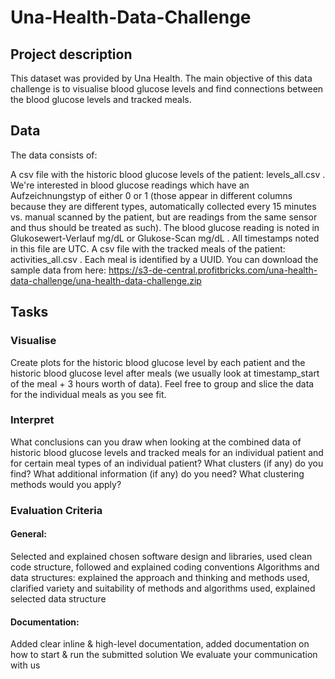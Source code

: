 # Una-Health-Data-Challenge

## Project description

This dataset was provided by Una Health.
The main objective of this data challenge is to visualise blood glucose levels and find connections between the blood glucose levels and tracked meals.


## Data
The data consists of:

A csv file with the historic blood glucose levels of the patient: levels_all.csv . We're interested in blood glucose readings which have an Aufzeichnungstyp of either 0 or 1 (those appear in different columns because they are different types, automatically collected every 15 minutes vs. manual scanned by the patient, but are readings from the same sensor and thus should be treated as such). The blood glucose reading is noted in Glukosewert-Verlauf mg/dL or Glukose-Scan mg/dL . All timestamps noted in this file are UTC.
A csv file with the tracked meals of the patient: activities_all.csv . Each meal is identified by a UUID.
You can download the sample data from here: https://s3-de-central.profitbricks.com/una-health-data-challenge/una-health-data-challenge.zip

## Tasks
### Visualise
Create plots for the historic blood glucose level by each patient and the historic blood glucose level after meals (we usually look at timestamp_start of the meal + 3 hours worth of data). Feel free to group and slice the data for the individual meals as you see fit.

### Interpret
What conclusions can you draw when looking at the combined data of historic blood glucose levels and tracked meals for an individual patient and for certain meal types of an individual patient? What clusters (if any) do you find? What additional information (if any) do you need? What clustering methods would you apply?

### Evaluation Criteria
#### General: 
Selected and explained chosen software design and libraries, used clean code structure, followed and explained coding conventions
Algorithms and data structures: explained the approach and thinking and methods used, clarified variety and suitability of methods and algorithms used, explained selected data structure
#### Documentation: 
Added clear inline & high-level documentation, added documentation on how to start & run the submitted solution
We evaluate your communication with us
